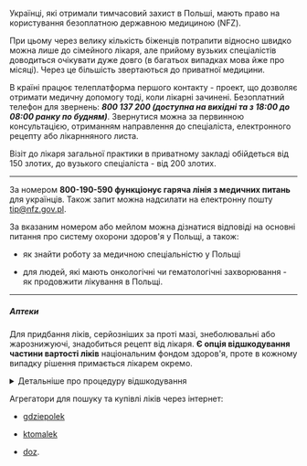 Українці, які отримали тимчасовий захист в Польші, мають право на користування безоплатною державною медициною (NFZ).

При цьому через велику кількість біженців потрапити відносно швидко можна лише до сімейного лікаря, але прийому вузьких спеціалістів доводиться очікувати дуже довго (в багатьох випадках мова йже про місяці).
Через це більшість звертаються до приватної медицини.

<section type="warning" title="Для питань в неробочий час">

В країні працює телеплатформа першого контакту - проект, що дозволяє отримати медичну допомогу тоді, коли лікарні зачинені. Безоплатний телефон для звернень: ***800 137 200 (доступна на вихідні та з 18:00 до 08:00 ранку по будням)***. Звернутися можна за первинною консультацією, отриманням направлення до спеціаліста, електронного рецепту або лікарнняного листа.
</section>

Візіт до лікаря загальної практики в приватному закладі обійдеться від 150 злотих, до вузького спеціаліста - від 200 злотих.

***

За номером **800-190-590 функціонує гаряча лінія з медичних питань** для українців. Також запит можна надсилати на електронну пошту tip@nfz.gov.pl.

За вказаним номером або мейлом можна дізнатися відповіді на основні питання про систему охорони здоров'я у Польщі, а також:

- як знайти роботу за медичною спеціальністю у Польщі

- для людей, які мають онкологічні чи гематологічні захворювання - як продовжити лікування в Польщі.


***

##### Аптеки

Для придбання ліків, серйозніших за проті мазі, знеболювальні або жарознижуючі, знадобиться рецепт від лікаря. **Є опція відшкодування частини вартості ліків** національним фондом здоров'я, проте в кожному випадку рішення примається лікарем окремо.

<details>
<summary>Детальніше про процедуру відшкодування</summary>

Перелік ліків, по яким може бути відшкодування, можна знайти на сайті [міністерства охорони здоров'я](https://www.gov.pl/web/zdrowie/obwieszczenia-ministra-zdrowia-lista-lekow-refundowanych). Відшкодування не завжди може бути повним, є також варіанти 30% та 50% дисконту.

Щоб скористатися даною опцією, українцям потрібно мати рецепт від лікаря та документ, що підтверджує дату перетину польського кордону не раніше 24 лютого 2022 року.
</details>


Агрегатори для пошуку та купівлі ліків через інтернет:

- [gdziepolek](https://www.gdziepolek.pl/)

- [ktomalek](https://ktomalek.pl/?bgar=aHR0cHM6Ly93d3cudWtyYWluaWFuaW5wb2xhbmQucGwv)

- [doz](https://www.doz.pl/apteki).
